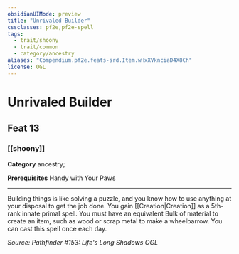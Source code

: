 ```yaml
---
obsidianUIMode: preview
title: "Unrivaled Builder"
cssclasses: pf2e,pf2e-spell
tags:
  - trait/shoony
  - trait/common
  - category/ancestry
aliases: "Compendium.pf2e.feats-srd.Item.wHxXVknciaD4X8Ch"
license: OGL
---
```

# Unrivaled Builder
## Feat 13
### [[shoony]]

**Category** ancestry; 



**Prerequisites** Handy with Your Paws
* * *
Building things is like solving a puzzle, and you know how to use anything at your disposal to get the job done. You gain [[Creation|Creation]] as a 5th-rank innate primal spell. You must have an equivalent Bulk of material to create an item, such as wood or scrap metal to make a wheelbarrow. You can cast this spell once each day.

*Source: Pathfinder #153: Life's Long Shadows*
*OGL*